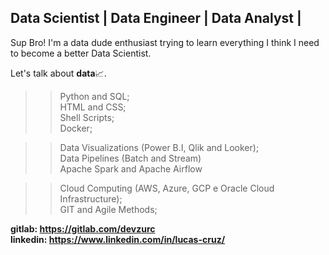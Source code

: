 ## Data Scientist | Data Engineer | Data Analyst |

Sup Bro!
I'm a data dude enthusiast trying to learn everything I think I need to become a better Data Scientist.

Let's talk about <b>data</b>📈.

>> Python and SQL;<br>
>> HTML and CSS;<br>
>> Shell Scripts;<br>
>> Docker;

>> Data Visualizations (Power B.I, Qlik and Looker);<br>
>> Data Pipelines (Batch and Stream)<br>
>> Apache Spark and Apache Airflow

>> Cloud Computing (AWS, Azure, GCP e Oracle Cloud Infrastructure);<br>
>> GIT and Agile Methods;<br>

<b>gitlab: https://gitlab.com/devzurc</b><br>
<b>linkedin: https://www.linkedin.com/in/lucas-cruz/</b>

